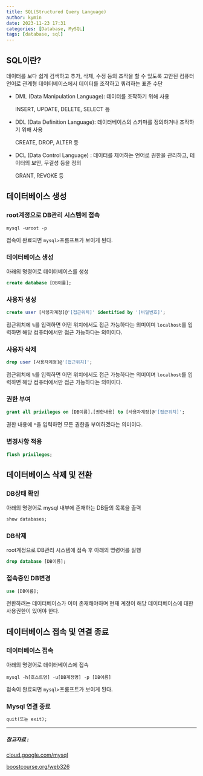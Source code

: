 ```yaml
---
title: SQL(Structured Query Language)
author: kymin
date: 2023-11-23 17:31
categories: [Database, MySQL]
tags: [database, sql]
---
```



## SQL이란?

데이터를 보다 쉽게 검색하고 추가, 삭제, 수정 등의 조작을 할 수 있도록 고안된 컴퓨터 언어로 관계형 데이터베이스에서 데이터를 조작하고 쿼리하는 표준 수단

- DML (Data Manipulation Language): 데이터를 조작하기 위해 사용

  INSERT, UPDATE, DELETE, SELECT 등

- DDL (Data Definition Language): 데이터베이스의 스키마를 정의하거나 조작하기 위해 사용

  CREATE, DROP, ALTER 등

- DCL (Data Control Language) : 데이터를 제어하는 언어로 권한을 관리하고, 테이터의 보안, 무결성 등을 정의

  GRANT, REVOKE 등

## 데이터베이스 생성

### root계정으로 DB관리 시스템에 접속

```shell
mysql -uroot -p
```

접속이 완료되면 `mysql>`프롬프트가 보이게 된다.

### 데이터베이스 생성

아래의 명령어로 데이터베이스를 생성

```sql
create database [DB이름];
```

### 사용자 생성

```sql
create user [사용자계정]@'[접근위치]' identified by '[비밀번호]';
```

접근위치에 `%`를 입력하면 어떤 위치에서도 접근 가능하다는 의미이며 `localhost`를 입력하면 해당 컴퓨터에서만 접근 가능하다는 의미이다.

### 사용자 삭제

```sql
drop user [사용자계정]@'[접근위치]';
```

접근위치에 `%`를 입력하면 어떤 위치에서도 접근 가능하다는 의미이며 `localhost`를 입력하면 해당 컴퓨터에서만 접근 가능하다는 의미이다.

### 권한 부여

```sql
grant all privileges on [DB이름].[권한내용] to [사용자계정]@'[접근위치]';
```

권한 내용에 `*`을 입력하면 모든 권한을 부여하겠다는 의미이다.

### 변경사항 적용

```sql
flush privileges;
```

## 데이터베이스 삭제 및 전환

### DB상태 확인

아래의 명령어로 mysql 내부에 존재하는 DB들의 목록을 출력

```sql
show databases;
```

### DB삭제

 root계정으로 DB관리 시스템에 접속 후 아래의 명령어를 실행

```sql
drop database [DB이름];
```

### 접속중인 DB변경

```sql
use [DB이름];
```

전환하려는 데이터베이스가 이미 존재해야하며 현재 계정이 해당 데이터베이스에 대한 사용권한이 있어야 한다.

## 데이터베이스 접속 및 연결 종료

### 데이터베이스 접속

아래의 명령어로 데이터베이스에 접속

```shell
mysql -h[호스트명] -u[DB계정명] -p [DB이름]
```

접속이 완료되면 `mysql>`프롬프트가 보이게 된다.

### Mysql 연결 종료

```sql
quit(또는 exit);
```



-----

##### 참고자료 : 

[cloud.google.com/mysql](https://cloud.google.com/mysql?hl=ko)

[boostcourse.org/web326](https://www.boostcourse.org/web326/)

